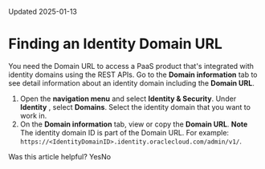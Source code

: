 Updated 2025-01-13
# Finding an Identity Domain URL
You need the Domain URL to access a PaaS product that's integrated with identity domains using the REST APIs.
Go to the **Domain information** tab to see detail information about an identity domain including the **Domain URL**. 
  1. Open the **navigation menu** and select **Identity & Security**. Under **Identity** , select **Domains**. Select the identity domain that you want to work in.
  2. On the **Domain information** tab, view or copy the **Domain URL**. 
**Note** The identity domain ID is part of the Domain URL. For example: `https://<IdentityDomainID>.identity.oraclecloud.com/admin/v1/`.


Was this article helpful?
YesNo


